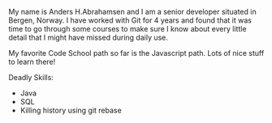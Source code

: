 My name is Anders H.Abrahamsen and I am a senior developer situated in Bergen, Norway. I have worked with Git for 4 years and found that it was time to go through some courses to make sure I know about every little detail that I might have missed during daily use.

My favorite Code School path so far is the Javascript path. Lots of nice stuff to learn there!

Deadly Skills: 

  * Java 
  * SQL
  * Killing history using git rebase
